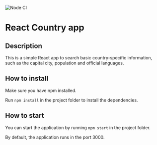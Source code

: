 ![Node CI](https://github.com/joonaspartanen/react_country_app/workflows/Node%20CI/badge.svg)

# React Country app

## Description

This is a simple React app to search basic country-specific information, such as the capital city, population and official languages.

## How to install

Make sure you have npm installed.

Run ```npm install``` in the project folder to install the dependencies.

## How to start

You can start the application by running ```npm start``` in the project folder.

By default, the application runs in the port 3000.
